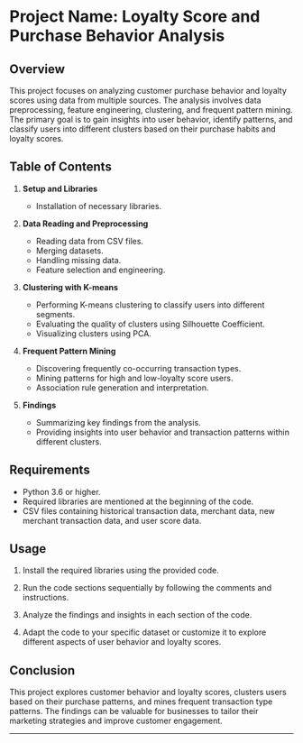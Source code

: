 # Project Name: Loyalty Score and Purchase Behavior Analysis

## Overview

This project focuses on analyzing customer purchase behavior and loyalty scores using data from multiple sources. The analysis involves data preprocessing, feature engineering, clustering, and frequent pattern mining. The primary goal is to gain insights into user behavior, identify patterns, and classify users into different clusters based on their purchase habits and loyalty scores.

## Table of Contents

1. **Setup and Libraries**
   - Installation of necessary libraries.

2. **Data Reading and Preprocessing**
   - Reading data from CSV files.
   - Merging datasets.
   - Handling missing data.
   - Feature selection and engineering.

3. **Clustering with K-means**
   - Performing K-means clustering to classify users into different segments.
   - Evaluating the quality of clusters using Silhouette Coefficient.
   - Visualizing clusters using PCA.

4. **Frequent Pattern Mining**
   - Discovering frequently co-occurring transaction types.
   - Mining patterns for high and low-loyalty score users.
   - Association rule generation and interpretation.

5. **Findings**
   - Summarizing key findings from the analysis.
   - Providing insights into user behavior and transaction patterns within different clusters.

## Requirements

- Python 3.6 or higher.
- Required libraries are mentioned at the beginning of the code.
- CSV files containing historical transaction data, merchant data, new merchant transaction data, and user score data.

## Usage

1. Install the required libraries using the provided code.

2. Run the code sections sequentially by following the comments and instructions.

3. Analyze the findings and insights in each section of the code.

4. Adapt the code to your specific dataset or customize it to explore different aspects of user behavior and loyalty scores.

## Conclusion

This project explores customer behavior and loyalty scores, clusters users based on their purchase patterns, and mines frequent transaction type patterns. The findings can be valuable for businesses to tailor their marketing strategies and improve customer engagement.

---
